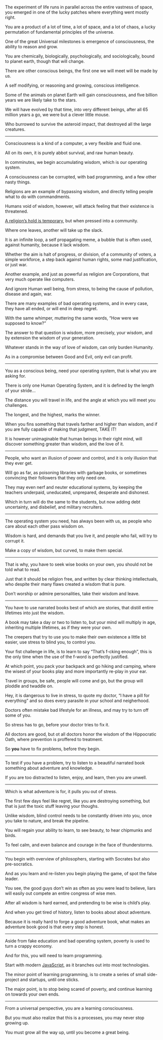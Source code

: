 The experiment of life runs in parallel across the entire vastness of space,
you emerged in one of the lucky patches where everything went mostly right.

You are a product of a lot of time, a lot of space, and a lot of chaos,
a lucky permutation of fundamental principles of the universe.

One of the great Universal milestones is emergence of consciousness,
the ability to reason and grow.

You are chemically, biologically, psychologically, and sociologically,
bound to planet earth, though that will change.

There are other conscious beings,
the first one we will meet will be made by us.

A self modifying, or reasoning and growing,
conscious intelligence.

Some of the animals on planet Earth will gain consciousness,
and five billion years we are likely take to the stars.

We will have evolved by that time, into very different beings,
after all 65 million years a go, we were but a clever little mouse.

Who burrowed to survive the asteroid impact,
that destroyed all the large creatures.

---

Consciousness is a kind of a computer,
a very flexible and fluid one.

All on its own, it is purely abbot survival,
and raw human beauty.

In comminutes, we begin accumulating wisdom,
which is our operating system.

A consciousness can be corrupted,
with bad programming, and a few other nasty things.

Religions are an example of bypassing wisdom,
and directly telling people what to do with commandments.

Humans void of wisdom, however,
will attack feeling that their existence is threatened.

[A religion’s hold is temporary][1],
but when pressed into a community.

Where one leaves,
another will take up the slack.

It is an infinite loop, a self propagating meme,
a bubble that is often used, against humanity, because it lack wisdom.

Whether the aim is halt of progress, or division, of a community of voters,
a simple workforce, a step back against human rights, some mad justification, or just war.

Another example, and just as powerful as religion are Corporations,
that very much operate like computers.

And ignore Human well being, from stress,
to being the cause of pollution, disease and again, war.

There are many examples of bad operating systems,
and in every case, they have all ended, or will end in deep regret.

With the same whimper, muttering the same words,
“How were we supposed to know?”

The answer to that question is wisdom,
more precisely, your wisdom, and by extension the wisdom of your generation.

Whatever stands in the way of love of wisdom,
can only burden Humanity.

As in a compromise between Good and Evil,
only evil can profit.

---

You as a conscious being, need your operating system,
that is what you are asking for.

There is only one Human Operating System,
and it is defined by the length of your stride…

The distance you will travel in life,
and the angle at which you will meet you  challenges.

The longest, and the highest,
marks the winner.

When you fins something that travels farther and higher than wisdom,
and if you are fully capable of making that judgment, TAKE IT!

It is however unimaginable that human beings in their right mind,
will discover something greater than wisdom, and the love of it.

---

People, who want an illusion of power and control,
and it is only illusion that they ever get.

Will go as far, as poisoning libraries with garbage books,
or sometimes convincing their followers that they only need one.

They may even nerf and neuter educational systems,
by keeping the teachers underpaid, uneducated, unprepared, desperate and dishonest.

Which in turn will do the same to the students,
but now adding debt uncertainty, and disbelief, and military recruiters.

---

The operating system you need, has always been with us,
as people who care about each other pass wisdom on.

Wisdom is hard, and demands that you live it,
and people who fail, will try to corrupt it.

Make a copy of wisdom,
but curved, to make them special.

---

That is why, you have to seek wise books on your own,
you should not be told what to read.

Just that it should be religion free, and written by clear thinking intellectuals,
who despite their many flaws created a wisdom that is pure.

Don’t worship or admire personalities,
take their wisdom and leave.

---

You have to use narrated books best of which are stories,
that distill entire lifetimes into just the wisdom.

A book may take a day or two to listen to,
but your mind will multiply in age, inheriting multiple lifetimes, as if they were your own.

The creepers that try to use you to make their own existence a little bit easier,
use stress to blind you, to control you.

Your fist challenge in life, is to learn to say “That’s f-cking enough”,
this is the only time when the use of the f-word is perfectly justified.

At which point, you pack your backpack and go hiking and camping,
where the wisest of your books play and more importantly re-play in your ear.

Travel in groups, be safe,
people will come and go, but the group will ploddle and twaddle on.

Hey, it is dangerous to live in stress, to quote my doctor,
“I have a pill for everything” and so does every parasite in your school and neigherhood.

Doctors often mistake bad lifestyle for an illness,
and may try to turn off some of you.

So stress has to go,
before your doctor tries to fix it.

All doctors are good, but ot all doctors honor the wisdom of the Hippocratic Oath,
where prevention is proffered to treatment.

So __you__ have to fix problems,
before they begin.

---

To test if you have a problem,
try to listen to a beautiful narrated book something about adventure and knowledge.

If you are too distracted to listen, enjoy, and learn,
then you are unwell.

---

Which is what adventure is for,
it pulls you out of stress.

The first few days feel like regret, like you are destroying something,
but that is just the toxic stuff leaving your thoughs.

Unlike wisdom, blind control needs to be constantly driven into you,
once you take to nature, and break the pipeline.

You will regain your ability to learn, to see beauty,
to hear chipmunks and birds.

To feel calm,
and even balance and courage in the face of thunderstorms.

---

You begin with overview of philosophers,
starting with Socrates but also pre-socratics.

And as you learn and re-listen you begin playing the game,
of spot the false leader.

You see, the good guys don’t win as often as you were lead to believe,
liars will easily out compete an entire congress of wise men.

After all wisdom is hard earned,
and pretending to be wise is child’s play.

And when you get tired of history,
listen to books about about adventure.

Because it is really hard to forge a good adventure book,
what makes an adventure book good is that every step is honest.

---

Aside from fake education and bad operating system,
poverty is used to turn a crappy economy.

And for this,
you will need to learn programming.

Start with modern [JavaScript][2],
as it branches out into most technologies.

The minor point of learning programming,
is to create a series of small side-project and startups, until one sticks.

The major point, is to stop being scared of poverty,
and continue learning on towards your own ends.

---

From a universal perspective,
you are a learning consciousness.

But you must also realize that this is a processes,
you may never stop growing up.

You must grow all the way up,
until you become a great being.


[1]: https://en.wikipedia.org/wiki/The_Clergy_Project
[2]: https://www.youtube.com/watch?v=HerCR8bw_GE&list=PLRqwX-V7Uu6Zy51Q-x9tMWIv9cueOFTFA
